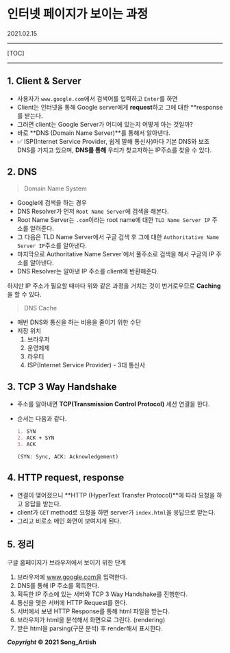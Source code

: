 # 인터넷 페이지가 보이는 과정

2021.02.15

---

[TOC]

---



## 1. Client & Server

- 사용자가 `www.google.com`에서 검색어를 입력하고 `Enter`를 하면
- Client는 인터넷을 통해 Google server에게 **request**하고 그에 대한 **response를 받는다.
- 그러면 client는 Google Server가 어디에 있는지 어떻게 아는 것일까?
- 바로 **DNS (Domain Name Server)**를 통해서 알아낸다.
- :white_check_mark: ISP(Internet Service Provider, 쉽게 말해 통신사)마다 기본 DNS와 보조 DNS를 가지고 있으며, **DNS를 통해** 우리가 찾고자하는 IP주소를 찾을 수 있다.



## 2. DNS

> Domain Name System

- Google에 검색을 하는 경우
- DNS Resolver가 먼저 `Root Name Server`에 검색을 해본다.
- Root Name Server는 `.com`이라는 root name에 대한 `TLD Name Server IP` 주소를 알려준다.
- 그 다음은 TLD Name Server에서 구글 검색 후 그에 대한 `Authoritative Name Server IP`주소를 알아낸다.
- 마지막으로 Authoritative Name Server`에서 풀주소로 검색을 해서 구글의 IP 주소를 알아낸다.
- DNS Resolver는 알아낸 IP 주소를 client에 반환해준다.

하지만 IP 주소가 필요할 때마다 위와 같은 과정을 거치는 것이 번거로우므로 **Caching**을 할 수 있다.

> DNS Cache

- 매번 DNS와 통신을 하는 비용을 줄이기 위한 수단
- 저장 위치
  1. 브라우저
  2. 운영체제
  3. 라우터
  4. ISP(Internet Service Provider) - 3대 통신사



## 3. TCP 3 Way Handshake

- 주소를 알아내면 **TCP(Transmission Control Protocol)** 세션 연결을 한다.

- 순서는 다음과 같다.

  ```markdown
  1. SYN
  2. ACK + SYN
  3. ACK
  ```

  `(SYN: Sync, ACK: Acknowledgement)`



## 4. HTTP request, response

- 연결이 맺어졌으니 **HTTP (HyperText Transfer Protocol)**에 따라 요청을 하고 응답을 받는다.
- client가 `GET` method로 요청을 하면 server가 `index.html`을 응답으로 받는다.
- 그리고 비로소 메인 화면이 보여지게 된다.



## 5. 정리

구글 홈페이지가 브라우저에서 보이기 위한 단계

1. 브라우저에 www.google.com을 입력한다.
2. DNS를 통해 IP 주소를 획득한다.
3. 획득한 IP 주소에 있는 서버와 TCP 3 Way Handshake를 진행한다.
4. 통신을 맺은 서버에 HTTP Request를 한다.
5. 서버에서 보낸 HTTP Response를 통해 html 파일을 받는다.
6. 브라우저가 html을 분석해서 화면으로 그린다. (rendering)
7. 받은 html을 parsing(구문 분석) 후 render해서 표시한다.



***Copyright* © 2021 Song_Artish**